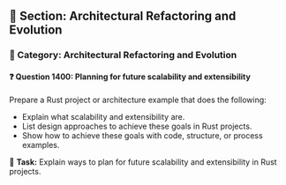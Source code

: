 ## 📘 Section: Architectural Refactoring and Evolution  
### 🔹 Category: Architectural Refactoring and Evolution  
#### ❓ Question 1400: Planning for future scalability and extensibility

Prepare a Rust project or architecture example that does the following:

- Explain what scalability and extensibility are.
- List design approaches to achieve these goals in Rust projects.
- Show how to achieve these goals with code, structure, or process examples.

🔧 **Task:** Explain ways to plan for future scalability and extensibility in Rust projects.
